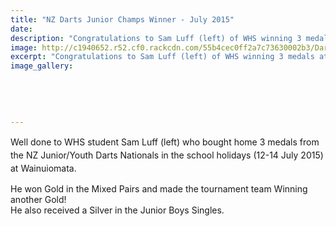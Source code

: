 ```yaml
---
title: "NZ Darts Junior Champs Winner - July 2015"
date: 
description: "Congratulations to Sam Luff (left) of WHS winning 3 medals at the NZ Darts Council Junior/Youth Championship which was held at the Wainuiomata Darts Association on 12-14 July 2015."
image: http://c1940652.r52.cf0.rackcdn.com/55b4cec0ff2a7c73630002b3/Darts.Jun-Mixed-Pairs-Sam-Luff.14.7.gif
excerpt: "Congratulations to Sam Luff (left) of WHS winning 3 medals at the NZ Darts Council Junior/Youth Championship which was held at the Wainuiomata Darts Association on 12-14 July 2015."
image_gallery:
    
    
    
    
    
---
```


<p><span style="line-height: 1.5;">Well done to WHS student Sam Luff (left) who bought home 3 medals from the NZ Junior/Youth Darts Nationals in the school holidays (12-14 July 2015) at Wainuiomata.&nbsp;</span></p>
<p><span>He won Gold in the Mixed Pairs&nbsp;<span>and made the tournament team Winning another Gold!</span><span><br />He also received a Silver in the Junior Boys Singles.</span></span></p>

